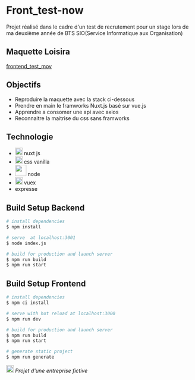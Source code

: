 # Front_test-now

Projet réalisé dans le cadre d'un test de recrutement pour un stage lors de ma deuxième année de BTS SIO(Service Informatique aux Organisation)

## Maquette Loisira
[frontend_test_mov](http://odexia.s3-website.eu-west-3.amazonaws.com/)

## Objectifs 

+ Reproduire la maquette avec la stack ci-dessous
+ Prendre en main le framworks Nuxt.js basé sur vue.js  
+ Apprendre a consomer une api avec axios
+ Reconnaitre la maitrise du css sans framworks 

## Technologie 

  + <img src="https://develop365.gitlab.io/nuxtjs-2.8.X-doc/en/logos/nuxt-emoji.png" height="20" width="20"> nuxt js <br> 
  + <img src="https://img2.freepng.fr/20180816/rcw/kisspng-cascading-style-sheets-logo-clip-art-css3-html-5b7617f67bd3d6.3499284915344660385072.jpg" height="20" width="20"> css vanilla <br> 
  + <img src="https://upload.wikimedia.org/wikipedia/commons/thumb/d/d9/Node.js_logo.svg/1200px-Node.js_logo.svg.png" width="30"> node <br> 
  + <img src="https://user-images.githubusercontent.com/7110136/29002857-9e802f08-7ab4-11e7-9c31-604b5d0d0c19.png" height="20" width="20"> vuex <br> 
  +  expresse <br> 


## Build Setup Backend 

```bash
# install dependencies
$ npm install

# serve  at localhost:3001
$ node index.js

# build for production and launch server
$ npm run build
$ npm run start
```

## Build Setup Frontend 

```bash
# install dependencies
$ npm ci install

# serve with hot reload at localhost:3000
$ npm run dev

# build for production and launch server
$ npm run build
$ npm run start

# generate static project
$ npm run generate
```
<img src="http://cdn.onlinewebfonts.com/svg/img_519962.png" width="20"> *Projet d'une entreprise fictive*
 
